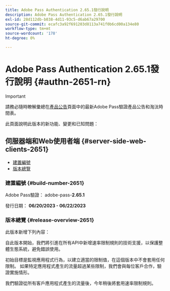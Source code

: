 ```yaml
---
title: Adobe Pass Authentication 2.65.1發行說明
description: Adobe Pass Authentication 2.65.1發行說明
exl-id: 28d112db-b038-4d11-93c5-d6ab67a29700
source-git-commit: ecafc3a92f691203d8113a741f0b6cd00a134e80
workflow-type: tm+mt
source-wordcount: '178'
ht-degree: 0%

---
```


# Adobe Pass Authentication 2.65.1發行說明 {#authn-2651-rn}

>[!IMPORTANT]
>
> 請務必隨時瞭解彙總在[產品公告](/help/authentication/product-announcements.md)頁面中的最新Adobe Pass驗證產品公告和淘汰時間表。

此頁面說明此版本的新功能、變更和已知問題：

## 伺服器端和Web使用者端 {#server-side-web-clients-2651}

* [建置編號](#build-number-2651)
* [版本總覽](#release-overview-2651)

### 建置編號 {#build-number-2651}

Adobe Pass驗證： adobe-pass-**2.65.1**

發行日期： **06/20/2023 - 06/22/2023**

### 版本總覽 {#release-overview-2651}

此版本新增下列內容：

自此版本開始，我們將引進在所有API中新增速率限制規則的技術支援，以保護整體生態系統，避免錯誤使用。

初始目標是監視應用程式行為，以建立適當的限制值，在這個版本中不會套用任何限制。 如果特定應用程式產生的流量超過某些限制，我們會與每位客戶合作，驗證實施情形。

我們驗證從所有客戶應用程式產生的流量後，今年稍後將套用速率限制規則。
